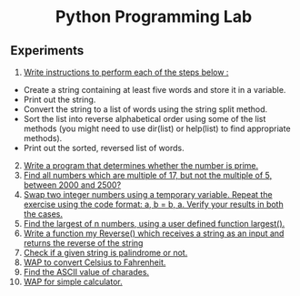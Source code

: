 <h1 align="center"> Python Programming Lab </h1>
<h2>Experiments</h2>

1. <p><a href="https://github.com/gpbbsr/5th-Semester/blob/main/Python%20Programming%20Lab/01.py">Write instructions to perform each of the steps below :</a> 
- Create a string containing at least five words and store it in a variable.
- Print out the string.
- Convert the string to a list of words using the string split method.
- Sort the list into reverse alphabetical order using some of the list methods (you might need to use dir(list) or help(list) to find appropriate methods).
- Print out the sorted, reversed list of words.
  </p>
 
 2. [Write a program that determines whether the number is prime.](https://github.com/gpbbsr/5th-Semester/blob/main/Python%20Programming%20Lab/02.py)
 3. [Find all numbers which are multiple of 17, but not the multiple of 5, between 2000 and 2500?](https://github.com/gpbbsr/5th-Semester/blob/main/Python%20Programming%20Lab/03.py)
 4. [Swap two integer numbers using a temporary variable. Repeat the exercise using the code format: a, b = b, a. Verify your results in both the cases.](https://github.com/gpbbsr/5th-Semester/blob/main/Python%20Programming%20Lab/04.py)
 5. [Find the largest of n numbers, using a user defined function largest().](https://github.com/gpbbsr/5th-Semester/blob/main/Python%20Programming%20Lab/05.py)
 6. [Write a function my Reverse() which receives a string as an input and returns the reverse of the string](https://github.com/gpbbsr/5th-Semester/blob/main/Python%20Programming%20Lab/06.py)
 7. [Check if a given string is palindrome or not.](https://github.com/gpbbsr/5th-Semester/blob/main/Python%20Programming%20Lab/07.py)
 8. [WAP to convert Celsius to Fahrenheit.](https://github.com/gpbbsr/5th-Semester/blob/main/Python%20Programming%20Lab/08.py)
 9. [Find the ASCII value of charades.](https://github.com/gpbbsr/5th-Semester/blob/main/Python%20Programming%20Lab/09.py)
 10. [WAP for simple calculator.](https://github.com/gpbbsr/5th-Semester/blob/main/Python%20Programming%20Lab/10.py)
